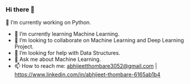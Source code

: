 ### Hi there 👋

<!--
**abhi123412/abhi123412** is a ✨ _special_ ✨ repository because its `README.md` (this file) appears on your GitHub profile.

Here are some ideas to get you started:
-->
🔭 I’m currently working on Python.
- 🌱 I’m currently learning Machine Learning.
- 👯 I’m looking to collaborate on Machine Learning and Deep Learning Project.
- 🤔 I’m looking for help with Data Structures.
- 💬 Ask me about Machine Learning.
- 📫 How to reach me: abhijeetthombare3052@gmail.com | https://www.linkedin.com/in/abhijeet-thombare-6165ab1b4

